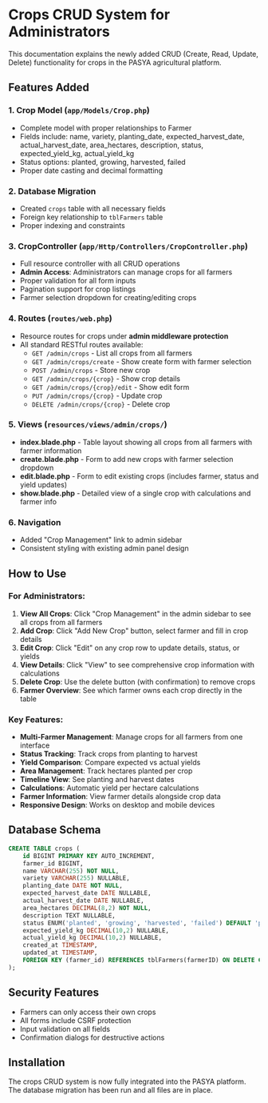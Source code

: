 # Crops CRUD System for Administrators

This documentation explains the newly added CRUD (Create, Read, Update, Delete) functionality for crops in the PASYA agricultural platform.

## Features Added

### 1. Crop Model (`app/Models/Crop.php`)
- Complete model with proper relationships to Farmer
- Fields include: name, variety, planting_date, expected_harvest_date, actual_harvest_date, area_hectares, description, status, expected_yield_kg, actual_yield_kg
- Status options: planted, growing, harvested, failed
- Proper date casting and decimal formatting

### 2. Database Migration
- Created `crops` table with all necessary fields
- Foreign key relationship to `tblFarmers` table
- Proper indexing and constraints

### 3. CropController (`app/Http/Controllers/CropController.php`)
- Full resource controller with all CRUD operations
- **Admin Access**: Administrators can manage crops for all farmers
- Proper validation for all form inputs
- Pagination support for crop listings
- Farmer selection dropdown for creating/editing crops

### 4. Routes (`routes/web.php`)
- Resource routes for crops under **admin middleware protection**
- All standard RESTful routes available:
  - `GET /admin/crops` - List all crops from all farmers
  - `GET /admin/crops/create` - Show create form with farmer selection
  - `POST /admin/crops` - Store new crop
  - `GET /admin/crops/{crop}` - Show crop details
  - `GET /admin/crops/{crop}/edit` - Show edit form
  - `PUT /admin/crops/{crop}` - Update crop
  - `DELETE /admin/crops/{crop}` - Delete crop

### 5. Views (`resources/views/admin/crops/`)
- **index.blade.php** - Table layout showing all crops from all farmers with farmer information
- **create.blade.php** - Form to add new crops with farmer selection dropdown
- **edit.blade.php** - Form to edit existing crops (includes farmer, status and yield updates)
- **show.blade.php** - Detailed view of a single crop with calculations and farmer info

### 6. Navigation
- Added "Crop Management" link to admin sidebar
- Consistent styling with existing admin panel design

## How to Use

### For Administrators:
1. **View All Crops**: Click "Crop Management" in the admin sidebar to see all crops from all farmers
2. **Add Crop**: Click "Add New Crop" button, select farmer and fill in crop details
3. **Edit Crop**: Click "Edit" on any crop row to update details, status, or yields
4. **View Details**: Click "View" to see comprehensive crop information with calculations
5. **Delete Crop**: Use the delete button (with confirmation) to remove crops
6. **Farmer Overview**: See which farmer owns each crop directly in the table

### Key Features:
- **Multi-Farmer Management**: Manage crops for all farmers from one interface
- **Status Tracking**: Track crops from planting to harvest
- **Yield Comparison**: Compare expected vs actual yields
- **Area Management**: Track hectares planted per crop
- **Timeline View**: See planting and harvest dates
- **Calculations**: Automatic yield per hectare calculations
- **Farmer Information**: View farmer details alongside crop data
- **Responsive Design**: Works on desktop and mobile devices

## Database Schema

```sql
CREATE TABLE crops (
    id BIGINT PRIMARY KEY AUTO_INCREMENT,
    farmer_id BIGINT,
    name VARCHAR(255) NOT NULL,
    variety VARCHAR(255) NULLABLE,
    planting_date DATE NOT NULL,
    expected_harvest_date DATE NULLABLE,
    actual_harvest_date DATE NULLABLE,
    area_hectares DECIMAL(8,2) NOT NULL,
    description TEXT NULLABLE,
    status ENUM('planted', 'growing', 'harvested', 'failed') DEFAULT 'planted',
    expected_yield_kg DECIMAL(10,2) NULLABLE,
    actual_yield_kg DECIMAL(10,2) NULLABLE,
    created_at TIMESTAMP,
    updated_at TIMESTAMP,
    FOREIGN KEY (farmer_id) REFERENCES tblFarmers(farmerID) ON DELETE CASCADE
);
```

## Security Features
- Farmers can only access their own crops
- All forms include CSRF protection
- Input validation on all fields
- Confirmation dialogs for destructive actions

## Installation
The crops CRUD system is now fully integrated into the PASYA platform. The database migration has been run and all files are in place.